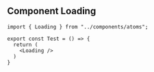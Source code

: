 ## Component Loading

```
import { Loading } from "../components/atoms";

export const Test = () => {
  return (
    <Loading />
  )
}

```